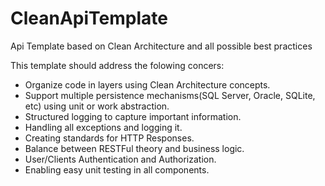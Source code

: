 # CleanApiTemplate
Api Template based on Clean Architecture and all possible best practices

This template should address the folowing concers:
- Organize code in layers using Clean Architecture concepts.
- Support multiple persistence mechanisms(SQL Server, Oracle, SQLite, etc) using unit or work abstraction.
- Structured logging to capture important information.
- Handling all exceptions and logging it.
- Creating standards for HTTP Responses.
- Balance between RESTFul theory and business logic.
- User/Clients Authentication and Authorization.
- Enabling easy unit testing in all components.
